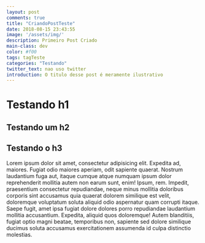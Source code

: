 ```yaml
---
layout: post
comments: true
title: "CriandoPostTeste"
date: 2018-08-15 23:43:55
image: '/assets/img/'
description: Primeiro Post Criado
main-class: dev
color: #f00
tags: tagTeste
categories: "Testando"
twitter_text: nao uso twitter
introduction: O titulo desse post é meramente ilustrativo
---
```



# Testando h1
## Testando um h2
## Testando o h3

Lorem ipsum dolor sit amet, consectetur adipisicing elit. Expedita ad, maiores. Fugiat odio maiores aperiam, odit sapiente quaerat. Nostrum laudantium fuga aut, itaque cumque atque numquam ipsum dolor reprehenderit mollitia autem non earum sunt, enim! Ipsum, rem. Impedit, praesentium consectetur repudiandae, neque minus mollitia doloribus corporis sint accusamus quia quaerat dolorem similique est velit, doloremque voluptatum soluta aliquid odio aspernatur quam corrupti itaque. Saepe fugit, amet ipsa fugiat dolore dolores porro repudiandae laudantium mollitia accusantium. Expedita, aliquid quos doloremque! Autem blanditiis, fugiat optio magni beatae, temporibus non, sapiente sed dolore similique ducimus soluta accusamus exercitationem assumenda id culpa distinctio molestias.